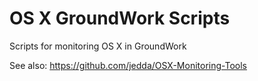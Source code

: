 OS X GroundWork Scripts
=======================

Scripts for monitoring OS X in GroundWork

See also: https://github.com/jedda/OSX-Monitoring-Tools